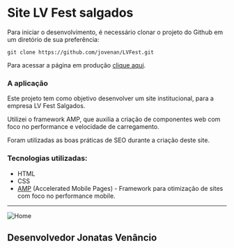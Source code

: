 # Site LV Fest salgados

Para iniciar o desenvolvimento, é necessário clonar o projeto do Github em um diretório de sua preferência: 

`git clone https://github.com/jovenan/LVFest.git`

Para acessar a página em produção [clique aqui](https://www.lvfest.com.br/).

### A aplicação

Este projeto tem como objetivo desenvolver um site institucional, para a empresa LV Fest Salgados. 

Utilizei o framework AMP, que auxilia a criação de componentes web com foco no performance e velocidade de carregamento. 

Foram utilizadas as boas práticas de SEO durante a criação deste site.

### Tecnologias utilizadas:

- HTML
- CSS
- [AMP](https://amp.dev/pt_br/) (Accelerated Mobile Pages) - Framework para otimização de sites com foco no performance mobile.

<hr>

<img src="img/Home-print.png" alt="Home">

## Desenvolvedor Jonatas Venâncio
